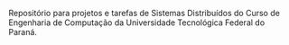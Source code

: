 Repositório para projetos e tarefas de Sistemas Distribuídos do Curso de Engenharia de Computação da Universidade Tecnológica Federal do Paraná.